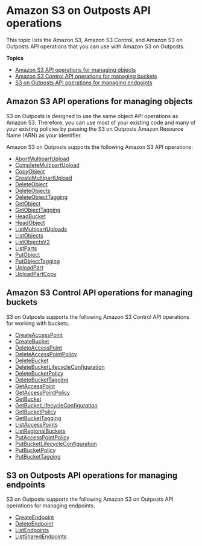 # Amazon S3 on Outposts API operations<a name="S3OutpostsAPI"></a>

This topic lists the Amazon S3, Amazon S3 Control, and Amazon S3 on Outposts API operations that you can use with Amazon S3 on Outposts\.

**Topics**
+ [Amazon S3 API operations for managing objects](#S3OutpostsAPIsObject)
+ [Amazon S3 Control API operations for managing buckets](#S3OutpostsAPIsBucket)
+ [S3 on Outposts API operations for managing endpoints](#S3OutpostsAPIs)

## Amazon S3 API operations for managing objects<a name="S3OutpostsAPIsObject"></a>

S3 on Outposts is designed to use the same object API operations as Amazon S3\. Therefore, you can use most of your existing code and many of your existing policies by passing the S3 on Outposts Amazon Resource Name \(ARN\) as your identifier\.

Amazon S3 on Outposts supports the following Amazon S3 API operations:
+ [AbortMultipartUpload](https://docs.aws.amazon.com/AmazonS3/latest/API/API_AbortMultipartUpload.html)
+ [CompleteMultipartUpload](https://docs.aws.amazon.com/AmazonS3/latest/API/API_CompleteMultipartUpload.html)
+ [CopyObject](https://docs.aws.amazon.com/AmazonS3/latest/API/API_CopyObject.html)
+ [CreateMultipartUpload](https://docs.aws.amazon.com/AmazonS3/latest/API/API_CreateMultipartUpload.html)
+ [DeleteObject](https://docs.aws.amazon.com/AmazonS3/latest/API/API_DeleteObject.html)
+ [DeleteObjects](https://docs.aws.amazon.com/AmazonS3/latest/API/API_DeleteObjects.html)
+ [DeleteObjectTagging](https://docs.aws.amazon.com/AmazonS3/latest/API/API_DeleteObjectTagging.html)
+ [GetObject](https://docs.aws.amazon.com/AmazonS3/latest/API/API_GetObject.html)
+ [GetObjectTagging](https://docs.aws.amazon.com/AmazonS3/latest/API/API_GetObjectTagging.html)
+ [HeadBucket](https://docs.aws.amazon.com/AmazonS3/latest/API/API_HeadBucket.html)
+ [HeadObject](https://docs.aws.amazon.com/AmazonS3/latest/API/API_HeadObject.html)
+ [ListMultipartUploads](https://docs.aws.amazon.com/AmazonS3/latest/API/API_ListMultipartUploads.html)
+ [ListObjects](https://docs.aws.amazon.com/AmazonS3/latest/API/API_ListObjects.html)
+ [ListObjectsV2](https://docs.aws.amazon.com/AmazonS3/latest/API/API_ListObjectsV2.html)
+ [ListParts](https://docs.aws.amazon.com/AmazonS3/latest/API/API_ListParts.html)
+ [PutObject](https://docs.aws.amazon.com/AmazonS3/latest/API/API_PutObject.html)
+ [PutObjectTagging](https://docs.aws.amazon.com/AmazonS3/latest/API/API_PutObjectTagging.html)
+ [UploadPart](https://docs.aws.amazon.com/AmazonS3/latest/API/API_UploadPart.html)
+ [UploadPartCopy](https://docs.aws.amazon.com/AmazonS3/latest/API/API_UploadPartCopy.html)

## Amazon S3 Control API operations for managing buckets<a name="S3OutpostsAPIsBucket"></a>

S3 on Outposts supports the following Amazon S3 Control API operations for working with buckets\.
+ [CreateAccessPoint](https://docs.aws.amazon.com/AmazonS3/latest/API/API_control_CreateAccessPoint.html)
+ [CreateBucket](https://docs.aws.amazon.com/AmazonS3/latest/API/API_control_CreateBucket.html)
+ [DeleteAccessPoint](https://docs.aws.amazon.com/AmazonS3/latest/API/API_control_DeleteAccessPoint.html)
+ [DeleteAccessPointPolicy](https://docs.aws.amazon.com/AmazonS3/latest/API/API_control_DeleteAccessPointPolicy.html)
+ [DeleteBucket](https://docs.aws.amazon.com/AmazonS3/latest/API/API_control_DeleteBucket.html)
+ [DeleteBucketLifecycleConfiguration](https://docs.aws.amazon.com/AmazonS3/latest/API/API_control_DeleteBucketLifecycleConfiguration.html)
+ [DeleteBucketPolicy](https://docs.aws.amazon.com/AmazonS3/latest/API/API_control_DeleteBucketPolicy.html)
+ [DeleteBucketTagging](https://docs.aws.amazon.com/AmazonS3/latest/API/API_control_DeleteBucketTagging.html)
+ [GetAccessPoint](https://docs.aws.amazon.com/AmazonS3/latest/API/API_control_GetAccessPoint.html)
+ [GetAccessPointPolicy](https://docs.aws.amazon.com/AmazonS3/latest/API/API_control_GetAccessPointPolicy.html)
+ [GetBucket](https://docs.aws.amazon.com/AmazonS3/latest/API/API_control_GetBucket.html)
+ [GetBucketLifecycleConfiguration](https://docs.aws.amazon.com/AmazonS3/latest/API/API_control_GetBucketLifecycleConfiguration.html)
+ [GetBucketPolicy](https://docs.aws.amazon.com/AmazonS3/latest/API/API_control_GetBucketPolicy.html)
+ [GetBucketTagging](https://docs.aws.amazon.com/AmazonS3/latest/API/API_control_GetBucketTagging.html)
+ [ListAccessPoints](https://docs.aws.amazon.com/AmazonS3/latest/API/API_control_ListAccessPoints.html)
+ [ListRegionalBuckets](https://docs.aws.amazon.com/AmazonS3/latest/API/API_control_ListRegionalBuckets.html)
+ [PutAccessPointPolicy](https://docs.aws.amazon.com/AmazonS3/latest/API/API_control_PutAccessPointPolicy.html)
+ [PutBucketLifecycleConfiguration](https://docs.aws.amazon.com/AmazonS3/latest/API/API_control_PutBucketLifecycleConfiguration.html)
+ [PutBucketPolicy](https://docs.aws.amazon.com/AmazonS3/latest/API/API_control_PutBucketPolicy.html)
+ [PutBucketTagging](https://docs.aws.amazon.com/AmazonS3/latest/API/API_control_PutBucketTagging.html)

## S3 on Outposts API operations for managing endpoints<a name="S3OutpostsAPIs"></a>

S3 on Outposts supports the following Amazon S3 on Outposts API operations for managing endpoints\.
+ [CreateEndpoint](https://docs.aws.amazon.com/AmazonS3/latest/API/API_s3outposts_CreateEndpoint.html)
+ [DeleteEndpoint](https://docs.aws.amazon.com/AmazonS3/latest/API/API_s3outposts_DeleteEndpoint.html)
+ [ListEndpoints](https://docs.aws.amazon.com/AmazonS3/latest/API/API_s3outposts_ListEndpoints.html)
+ [ListSharedEndpoints](https://docs.aws.amazon.com/AmazonS3/latest/API/API_s3outposts_ListSharedEndpoints.html)
